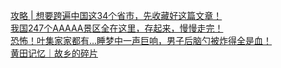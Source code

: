   
[攻略 | 想要跨遍中国这34个省市，先收藏好这篇文章！](http://www.dianyue.me/archives/531/judnrx2l158ox2cd/)  
[我国247个AAAAA景区全在这里，存起来，慢慢走完！](http://www.dianyue.me/archives/021/lo4k273ceucdjxkg/)  
[恐怖！叶集家家都有…睡梦中一声巨响，男子后脑勺被炸得全是血！](http://www.dianyue.me/archives/925/mmb90405kiu84vn3/)  
[黄田记忆｜故乡的碎片](http://www.dianyue.me/archives/232/qgay6yybypf4opjo/)